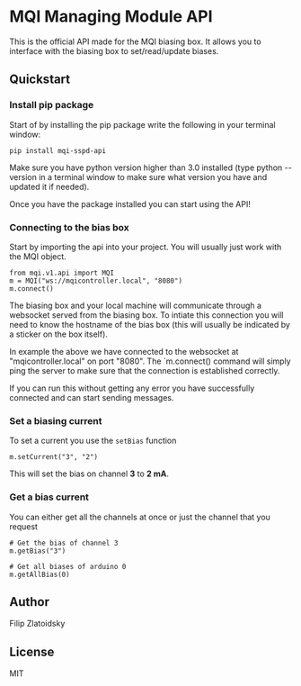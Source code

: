 # MQI Managing Module API

This is the official API made for the MQI biasing box. It allows you to interface
with the biasing box to set/read/update biases.

## Quickstart 

### Install pip package
Start of by installing the pip package write the following in your terminal window:

```
pip install mqi-sspd-api
```

Make sure you have python version higher than 3.0 installed (type python --version in 
a terminal window to make sure what version you have and updated it if needed).


Once you have the package installed you can start using the API! 

### Connecting to the bias box
Start by importing the api into your project. You will usually just work with the MQI
object.

```
from mqi.v1.api import MQI
m = MQI("ws://mqicontroller.local", "8080")
m.connect()
```

The biasing box and your local machine will communicate through a websocket served from the
biasing box. To intiate this connection
you will need to know the hostname of the bias box (this will usually be indicated by 
a sticker on the box itself). 

In example the above we have connected to the websocket at "mqicontroller.local" on port
"8080". The `m.connect() command will simply ping the server to make sure that the
connection is established correctly.

If you can run this without getting any error you have successfully connected and 
can start sending messages.

### Set a biasing current
To set a current you use the `setBias` function

```
m.setCurrent("3", "2")
```

This will set the bias on channel **3** to **2 mA**.

### Get a bias current
You can either get all the channels at once or just the channel that you request

```
# Get the bias of channel 3
m.getBias("3")

# Get all biases of arduino 0
m.getAllBias(0)
```

## Author
Filip Zlatoidsky

## License
MIT
